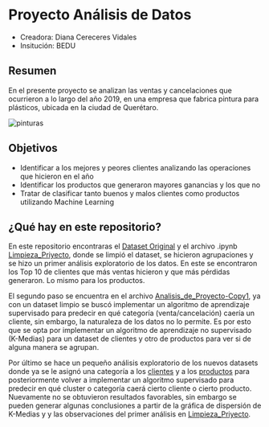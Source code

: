 # Proyecto Análisis de Datos
- Creadora: Diana Cereceres Vidales
- Insitución: BEDU

## Resumen
En el presente proyecto se analizan las ventas y cancelaciones que ocurrieron a lo largo del año 2019, en una empresa que fabrica pintura para plásticos, 
ubicada en la ciudad de Querétaro.

![pinturas](https://img.vixdata.io/pd/jpg-large/es/sites/default/files/imj/lasmanualidades/p/pintar-plastico2.jpg)

## Objetivos
- Identificar a los mejores y peores clientes analizando las operaciones que hicieron en el año
- Identificar los productos que generaron mayores ganancias y los que no
- Tratar de clasificar tanto buenos y malos clientes como productos utilizando Machine Learning

## ¿Qué hay en este repositorio?
En este repositorio encontraras el [Dataset Original](https://) y el archivo .ipynb [Limpieza_Priyecto](https://), donde se limpió el dataset, se hicieron agrupaciones 
y se hizo un primer análisis exploratorio de los datos. En este se encontraron los Top 10 de clientes que más ventas hicieron y que más pérdidas generaron. Lo mismo para los productos.

El segundo paso se encuentra en el archivo [Analisis_de_Proyecto-Copy1](https://), ya con un dataset limpio se buscó implementar un algoritmo de aprendizaje supervisado 
para predecir en qué categoría (venta/cancelación) caería un cliente, sin embargo, la naturaleza de los datos no lo permite. Es por esto que se opta por implementar un algoritmo de 
aprendizaje no supervisado (K-Medias) para un dataset de clientes y otro de productos para ver si de alguna manera se agrupan.

Por último se hace un pequeño análisis exploratorio de los nuevos datasets donde ya se le asignó una categoría a los [clientes](https://) y a los [productos](https://) para posteriormente volver a implementar 
un algoritmo supervisado para predecir en qué cluster o categoría caerá cierto cliente o cierto producto. Nuevamente no se obtuvieron resultados favorables, sin embargo se pueden generar 
algunas conclusiones a partir de la gráfica de dispersión de K-Medias y y las observaciones del primer análisis en [Limpieza_Priyecto](https://).
